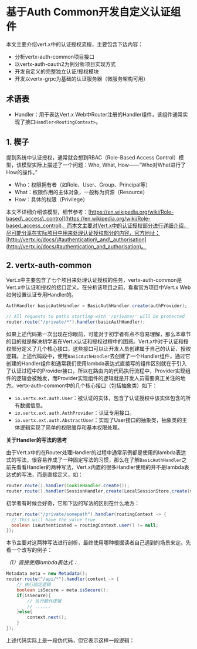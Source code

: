 # 基于Auth Common开发自定义认证组件

本文主要介绍vert.x中的认证授权流程，主要包含下边内容：

* 分析vertx-auth-common项目接口
* 以vertx-auth-oauth2为例分析项目实现方式
* 开发自定义的完整独立认证/授权模块
* 开发以vertx-grpc为基础的认证服务器（微服务架构可用）

## 术语表

* Handler：用于表达Vert.x Web中Router注册的Handler组件，该组件通常实现了接口`Handler<RoutingContext>`。

## 1. 楔子

提到系统中认证授权，通常就会想到RBAC（Role-Based Access Control）模型，该模型实际上描述了一个问题：Who, What, How——“Who对What进行了How的操作。”

* Who：权限拥有者（如Role、User、Group、Principal等）
* What：权限作用的主体对象，一般称为资源（Resource）
* How：具体的权限（Privilege）

本文不详细介绍该模型，细节参考：[https://en.wikipedia.org/wiki/Role-based\_access\_control](https://en.wikipedia.org/wiki/Role-based_access_control)，而本文主要对Vert.x中的认证授权部分进行详细介绍，尽可能分享在实际项目中用来处理认证授权部分的内容，官方地址：[http://vertx.io/docs/\#authentication\_and\_authorisation](http://vertx.io/docs/#authentication_and_authorisation)。

## 2. vertx-auth-common

Vert.x中主要包含了七个项目来处理认证授权的任务，vertx-auth-common是Vert.x中认证和授权的接口定义。在分析该项目之前，看看官方项目中Vert.x Web如何设置认证专用Handler的。

```java
AuthHandler basicAuthHandler = BasicAuthHandler.create(authProvider);

// All requests to paths starting with '/private/' will be protected
router.route("/private/*").handler(basicAuthHandler);
```

如果上述代码第一次出现在你眼前，可能对于初学者有点不容易理解，那么本章节的目的就是解决初学者在Vert.x认证和授权过程中的困惑。Vert.x中对于认证和授权部分定义了几个核心接口，这些接口可以让开发人员创建属于自己的认证、授权逻辑。上述代码段中，使用`BasicAuthHandler`去创建了一个Handler组件，通过它创建的Handler组件和通常我们使用lambda表达式直接写的组件区别就在于引入了认证过程中的Provider接口，所以在路由内的代码执行流程中，Provider实现组件的逻辑会被触发，而Provider实现组件的逻辑就是开发人员需要真正关注的地方。vertx-auth-common中的几个核心接口（包括抽象类）如下：

* `io.vertx.ext.auth.User`：被认证的实体，包含了认证授权中该实体包含的所有数据信息。
* `io.vertx.ext.auth.AuthProvider`：认证专用接口。
* `io.vertx.ext.auth.AbstractUser`：实现了User接口的抽象类，抽象类的主体逻辑实现了简单的权限缓存和基本权限处理。

**关于Handler的写法的思考**

由于Vert.x中的在Router处理Handler的过程中通常示例都是使用的lambda表达式的写法，很容易养成了一种固定写法的习惯，那么在了解`BasicAuthHandler`之前先看看Handler的两种写法，Vert.x内置的很多Handler使用的并不是lambda表达式的写法，而是直接定义，如：

```java
router.route().handler(CookieHandler.create());
router.route().handler(SessionHandler.create(LocalSessionStore.create(vertx)));
```

初学者有时候会好奇，它和下边的写法的区别在什么地方：

```java
router.route("/private/somepath").handler(routingContext -> {
  // This will have the value true
  boolean isAuthenticated = routingContext.user() != null;
});
```

本节主要对这两种写法进行剖析，最终使用哪种根据读者自己遇到的场景来定。先看一个改写的例子：

_（1）直接使用lambda表达式：_

```java
Metadata meta = new Metadata();
router.route("/api/*").handler(context -> {
    // 执行固定逻辑
    boolean isSecure = meta.isSecure();
    if(isSecure){
        // 执行额外逻辑
        // ......
    }else{
        context.next();
    }
});
```

上述代码实际上是一段伪代码，但它表示这样一段逻辑：

